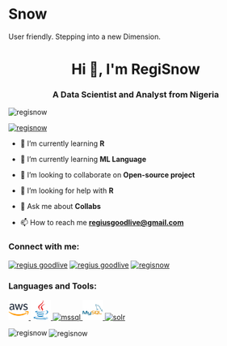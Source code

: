 # Snow
User friendly. Stepping into a new Dimension.
<h1 align="center">Hi 👋, I'm RegiSnow</h1>
<h3 align="center">A Data Scientist and Analyst from Nigeria</h3>

<p align="left"> <img src="https://komarev.com/ghpvc/?username=regisnow&label=Profile%20views&color=0e75b6&style=flat" alt="regisnow" /> </p>

<p align="left"> <a href="https://github.com/ryo-ma/github-profile-trophy"><img src="https://github-profile-trophy.vercel.app/?username=regisnow" alt="regisnow" /></a> </p>

- 🔭 I’m currently learning **R**

- 🌱 I’m currently learning **ML Language**

- 👯 I’m looking to collaborate on **Open-source project**

- 🤝 I’m looking for help with **R**

- 💬 Ask me about **Collabs**

- 📫 How to reach me **regiusgoodlive@gmail.com**

<h3 align="left">Connect with me:</h3>
<p align="left">
<a href="https://linkedin.com/in/regius goodlive" target="blank"><img align="center" src="https://raw.githubusercontent.com/rahuldkjain/github-profile-readme-generator/master/src/images/icons/Social/linked-in-alt.svg" alt="regius goodlive" height="30" width="40" /></a>
<a href="https://fb.com/regius goodlive" target="blank"><img align="center" src="https://raw.githubusercontent.com/rahuldkjain/github-profile-readme-generator/master/src/images/icons/Social/facebook.svg" alt="regius goodlive" height="30" width="40" /></a>
<a href="https://instagram.com/regisnow" target="blank"><img align="center" src="https://raw.githubusercontent.com/rahuldkjain/github-profile-readme-generator/master/src/images/icons/Social/instagram.svg" alt="regisnow" height="30" width="40" /></a>
</p>

<h3 align="left">Languages and Tools:</h3>
<p align="left"> <a href="https://aws.amazon.com" target="_blank" rel="noreferrer"> <img src="https://raw.githubusercontent.com/devicons/devicon/master/icons/amazonwebservices/amazonwebservices-original-wordmark.svg" alt="aws" width="40" height="40"/> </a> <a href="https://www.java.com" target="_blank" rel="noreferrer"> <img src="https://raw.githubusercontent.com/devicons/devicon/master/icons/java/java-original.svg" alt="java" width="40" height="40"/> </a> <a href="https://www.microsoft.com/en-us/sql-server" target="_blank" rel="noreferrer"> <img src="https://www.svgrepo.com/show/303229/microsoft-sql-server-logo.svg" alt="mssql" width="40" height="40"/> </a> <a href="https://www.mysql.com/" target="_blank" rel="noreferrer"> <img src="https://raw.githubusercontent.com/devicons/devicon/master/icons/mysql/mysql-original-wordmark.svg" alt="mysql" width="40" height="40"/> </a> <a href="https://lucene.apache.org/solr/" target="_blank" rel="noreferrer"> <img src="https://www.vectorlogo.zone/logos/apache_solr/apache_solr-icon.svg" alt="solr" width="40" height="40"/> </a> </p>

<p><img align="left" src="https://github-readme-stats.vercel.app/api/top-langs?username=regisnow&show_icons=true&locale=en&layout=compact" alt="regisnow" /></p>

<p>&nbsp;<img align="center" src="https://github-readme-stats.vercel.app/api?username=regisnow&show_icons=true&locale=en" alt="regisnow" /></p>
